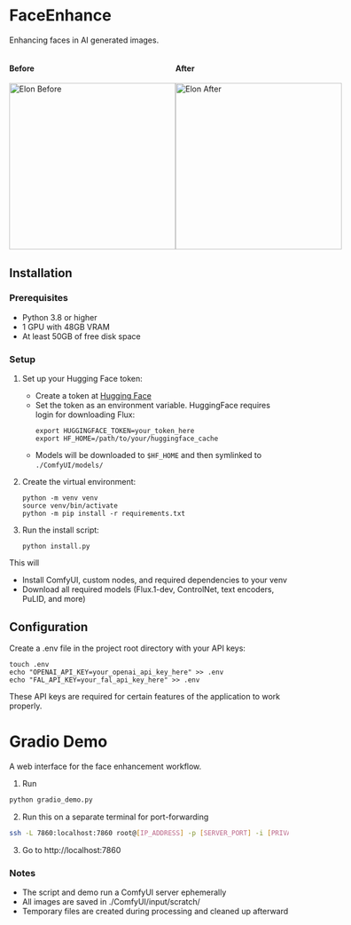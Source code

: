 # FaceEnhance
Enhancing faces in AI generated images.

<div style="display: flex; justify-content: space-around;">
  <div>
    <h4>Before</h4>
    <img src="examples/chatgpt_elon.png" alt="Elon Before" width="300"/>
  </div>
  <div>
    <h4>After</h4>
    <img src="examples/enhanced_elon.png" alt="Elon After" width="300"/>
  </div>
</div>

## Installation

### Prerequisites
- Python 3.8 or higher
- 1 GPU with 48GB VRAM
- At least 50GB of free disk space

### Setup

1. Set up your Hugging Face token:
   - Create a token at [Hugging Face](https://huggingface.co/settings/tokens)
   - Set the token as an environment variable. HuggingFace requires login for downloading Flux:
     ```
     export HUGGINGFACE_TOKEN=your_token_here
     export HF_HOME=/path/to/your/huggingface_cache
     ```
   - Models will be downloaded to `$HF_HOME` and then symlinked to `./ComfyUI/models/`

2. Create the virtual environment:
   ```
   python -m venv venv
   source venv/bin/activate
   python -m pip install -r requirements.txt
   ```

3. Run the install script:
   ```
   python install.py
   ```

This will
- Install ComfyUI, custom nodes, and required dependencies to your venv
- Download all required models (Flux.1-dev, ControlNet, text encoders, PuLID, and more)

## Configuration

Create a .env file in the project root directory with your API keys:
```
touch .env
echo "OPENAI_API_KEY=your_openai_api_key_here" >> .env
echo "FAL_API_KEY=your_fal_api_key_here" >> .env
```

These API keys are required for certain features of the application to work properly.

# Gradio Demo

A web interface for the face enhancement workflow. 

1. Run

```bash
python gradio_demo.py
```

2. Run this on a separate terminal for port-forwarding 
```bash
ssh -L 7860:localhost:7860 root@[IP_ADDRESS] -p [SERVER_PORT] -i [PRIVATE_KEY]
```

3. Go to http://localhost:7860

### Notes
- The script and demo run a ComfyUI server ephemerally
- All images are saved in ./ComfyUI/input/scratch/
- Temporary files are created during processing and cleaned up afterward
